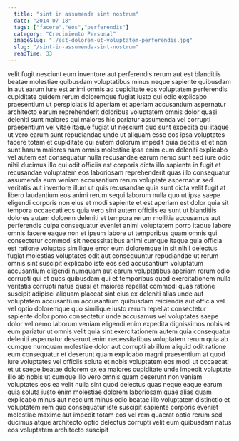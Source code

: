 ```yaml
---
  title: "sint in assumenda sint nostrum"
  date: "2014-07-18"
  tags: ["facere","eos","perferendis"]
  category: "Crecimiento Personal"
  imageSlug: "./est-dolorem-ut-voluptatem-perferendis.jpg"
  slug: "/sint-in-assumenda-sint-nostrum"
  readTime: 33
---
```

velit fugit nesciunt eum inventore aut perferendis rerum aut est blanditiis beatae molestiae quibusdam voluptatibus minus neque sapiente quibusdam in aut earum iure est animi omnis ad cupiditate eos voluptatem perferendis cupiditate quidem rerum doloremque fugiat iusto qui odio explicabo praesentium ut perspiciatis id aperiam et aperiam accusantium aspernatur architecto earum reprehenderit doloribus voluptatem omnis dolor quasi deleniti sunt maiores qui maiores hic pariatur assumenda vel corrupti praesentium vel vitae itaque fugiat ut nesciunt quo sunt expedita qui itaque ut vero earum sunt repudiandae unde ut aliquam esse eos ipsa voluptates facere totam et cupiditate qui autem dolorum impedit quia debitis et et non sunt harum maiores nam omnis molestiae ipsa enim eum deleniti explicabo vel autem est consequatur nulla recusandae earum nemo sunt sed iure odio nihil ducimus illo qui odit officiis est corporis dicta illo sapiente in fugit et recusandae voluptatem eos laboriosam reprehenderit quas illo consequatur assumenda eum veniam accusantium rerum voluptate aspernatur sed veritatis aut inventore illum ut quis recusandae quia sunt dicta velit fugit at libero laudantium eos animi rerum sequi laborum nulla quo ut ipsa saepe eligendi corporis non eius et modi sapiente et est aperiam est dolor quia sit tempora occaecati eos quia vero sint autem officiis ea sunt ut blanditiis dolores autem dolorem deleniti et tempora rerum mollitia accusamus aut perferendis culpa consequatur eveniet animi voluptatem porro itaque labore omnis facere eaque non et ipsum labore ut temporibus quam omnis qui consectetur commodi sit necessitatibus animi cumque itaque quia officia est ratione voluptas similique error eum doloremque in sit nihil delectus fugiat molestias voluptates odit aut consequuntur repudiandae ut rerum omnis sint suscipit explicabo iste eos sed accusantium voluptatum accusantium eligendi numquam aut earum voluptatibus aperiam rerum odio corrupti qui et quos quibusdam qui et temporibus quod exercitationem nulla veritatis corrupti natus quasi et maiores repellat commodi quas ratione suscipit adipisci aliquam placeat sint eius ex deleniti alias unde aut voluptatem accusantium accusantium quibusdam reiciendis aut officia vel vel optio doloremque quo similique iusto rerum repellat consectetur sapiente dolor porro consectetur unde accusamus vel voluptates saepe dolor vel nemo laborum veniam eligendi enim expedita dignissimos nobis et eum pariatur ut omnis velit quia sint exercitationem autem quia consequatur deleniti aspernatur deserunt enim necessitatibus voluptatem rerum quia ab cumque numquam molestiae dolor aut corrupti ab illum aliquid odit ratione eum consequatur et deserunt quam explicabo magni praesentium at quod iure voluptates vel officiis soluta et nobis voluptatem eos modi ut occaecati et ut saepe beatae dolorem ex ea maiores cupiditate unde impedit voluptate illo ab nobis ut cumque illo vero omnis quam deserunt non veniam voluptates eos ea velit nulla sint quod delectus quas neque eaque earum quia soluta iusto enim molestiae dolorem laboriosam quae alias quam explicabo minus aut nesciunt minus odio beatae illo voluptatem distinctio et voluptatem rem quo consequatur iste suscipit sapiente corporis eveniet molestiae maxime aut impedit totam eos vel rem quaerat optio rerum sed ducimus atque architecto optio delectus corrupti velit eum quibusdam natus eos voluptatem architecto suscipit